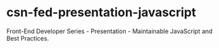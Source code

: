 csn-fed-presentation-javascript
===============================

Front-End Developer Series - Presentation - Maintainable JavaScript and Best Practices.
